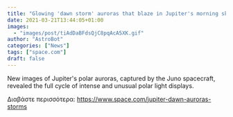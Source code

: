 ```yaml
---
title: "Glowing 'dawn storm' auroras that blaze in Jupiter's morning skies are born in darkness"
date: 2021-03-21T13:44:05+01:00
images:
  - "images/post/tiAdDaBFdsQjC8pqAcA5XK.gif"
author: "AstroBot"
categories: ["News"]
tags: ["space.com"]
draft: false
---
```


New images of Jupiter's polar auroras, captured by the Juno spacecraft, revealed the full cycle of intense and unusual polar light displays. 

Διαβάστε περισσότερα: https://www.space.com/jupiter-dawn-auroras-storms
